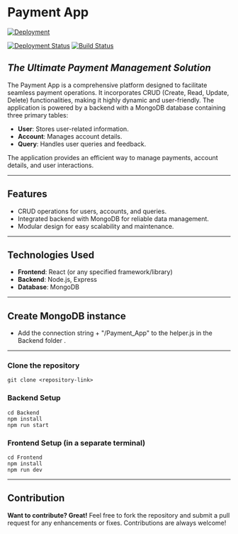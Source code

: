 # Payment App

[![Deployment](https://img.shields.io/badge/Deployment-Vercel-brightgreen)](https://payment-app-123.vercel.app/)

[![Deployment Status](https://vercel.com/button)](https://payment-app-123.vercel.app/)
[![Build Status](https://travis-ci.org/joemccann/dillinger.svg?branch=master)](https://payment-app-123.vercel.app/)

## _The Ultimate Payment Management Solution_


The Payment App is a comprehensive platform designed to facilitate seamless payment operations. It incorporates CRUD (Create, Read, Update, Delete) functionalities, making it highly dynamic and user-friendly. The application is powered by a backend with a MongoDB database containing three primary tables:

- **User**: Stores user-related information.
- **Account**: Manages account details.
- **Query**: Handles user queries and feedback.

The application provides an efficient way to manage payments, account details, and user interactions.

---

## Features

- CRUD operations for users, accounts, and queries.
- Integrated backend with MongoDB for reliable data management.
- Modular design for easy scalability and maintenance.

---

## Technologies Used

- **Frontend**: React (or any specified framework/library)
- **Backend**: Node.js, Express
- **Database**: MongoDB

---

## Create MongoDB instance 
- Add the connection string + "/Payment_App" to the helper.js in the Backend folder . 


---
### Clone the repository
```
git clone <repository-link>
```

### Backend Setup
```
cd Backend
npm install
npm run start
```

### Frontend Setup (in a separate terminal)
```
cd Frontend
npm install
npm run dev
```
---

## Contribution
**Want to contribute? Great!**
Feel free to fork the repository and submit a pull request for any enhancements or fixes. Contributions are always welcome!
